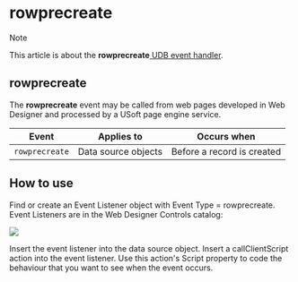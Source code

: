 # rowprecreate



> [!NOTE]
> This article is about the **rowprecreate**[ UDB event handler](/docs/Web%20and%20app%20UIs/UDB%20Events).

## **rowprecreate**

The **rowprecreate** event may be called from web pages developed in Web Designer and processed by a USoft page engine service.

|**Event**|**Applies to**|**Occurs when**|
|--------|--------|--------|
|`rowprecreate`|Data source objects|Before a record is created|



## How to use

Find or create an Event Listener object with Event Type = rowprecreate. Event Listeners are in the Web Designer Controls catalog:

![](/api/Web%20and%20app%20UIs/UDB%20Events/assets/ff8672be-ff07-426e-ba7e-0ecf37444b63.png)

Insert the event listener into the data source object. Insert a callClientScript action into the event listener. Use this action's Script property to code the behaviour that you want to see when the event occurs.